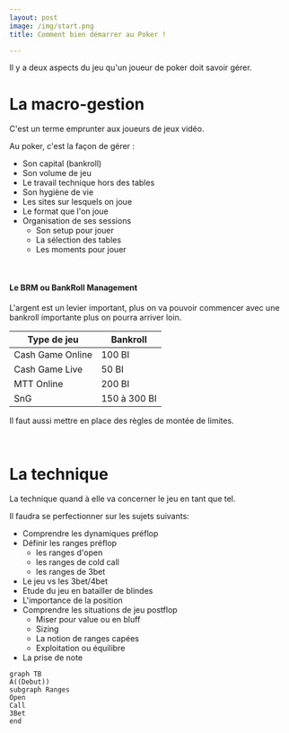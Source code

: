 ```yaml
---
layout: post
image: /img/start.png
title: Comment bien démarrer au Poker !

---
```


Il y a deux aspects du jeu qu'un joueur de poker doit savoir gérer.

# La macro-gestion

C'est un terme emprunter aux joueurs de jeux vidéo.

Au poker, c'est la façon de gérer :
- Son capital (bankroll)
- Son volume de jeu
- Le travail technique hors des tables
- Son hygiène de vie
- Les sites sur lesquels on joue
- Le format que l'on joue
- Organisation de ses sessions
	- Son setup pour jouer
	- La sélection des tables
	- Les moments pour jouer

&nbsp;
#### Le BRM ou BankRoll Management

L'argent est un levier important, plus on va pouvoir commencer avec une bankroll importante plus on pourra arriver loin.

Type de jeu|Bankroll
-|-
Cash Game Online|100 BI
Cash Game Live|50 BI
MTT Online|200 BI
SnG|150 à 300 BI

Il faut aussi mettre en place des règles de montée de limites.

&nbsp;
# La technique

La technique quand à elle va concerner le jeu en tant que tel.

Il faudra se perfectionner sur les sujets suivants:

- Comprendre les dynamiques préflop
- Définir les ranges préflop
	- les ranges d'open
	- les ranges de cold call
	- les ranges de 3bet
- Le jeu vs les 3bet/4bet
- Etude du jeu en batailler de blindes
- L'importance de la position
- Comprendre les situations de jeu postflop
	- Miser pour value ou en bluff
	- Sizing
	- La notion de ranges capées
	- Exploitation ou équilibre
- La prise de note

```mermaid
graph TB
A((Debut)) 
subgraph Ranges
Open
Call
3Bet
end
```

<!--stackedit_data:
eyJoaXN0b3J5IjpbMTE3ODM5NDQwNSwtOTM5MjU0NjUwLDU0MT
g4NTcwLDEzNDQ4Mzk4MywxODgxNjAzMTY5LDE3OTAyNzkzMTYs
MTc5MDI3OTMxNiwxNDE1Mzg3NjIsLTk5OTY5MTU2NywtODUxOT
Y0OTI0LC0xNTk0OTc1MzA1LC0xNjQ3ODUzNjIzLDEzNTgwMTQ4
ODIsLTIwODg3NDY2MTJdfQ==
-->